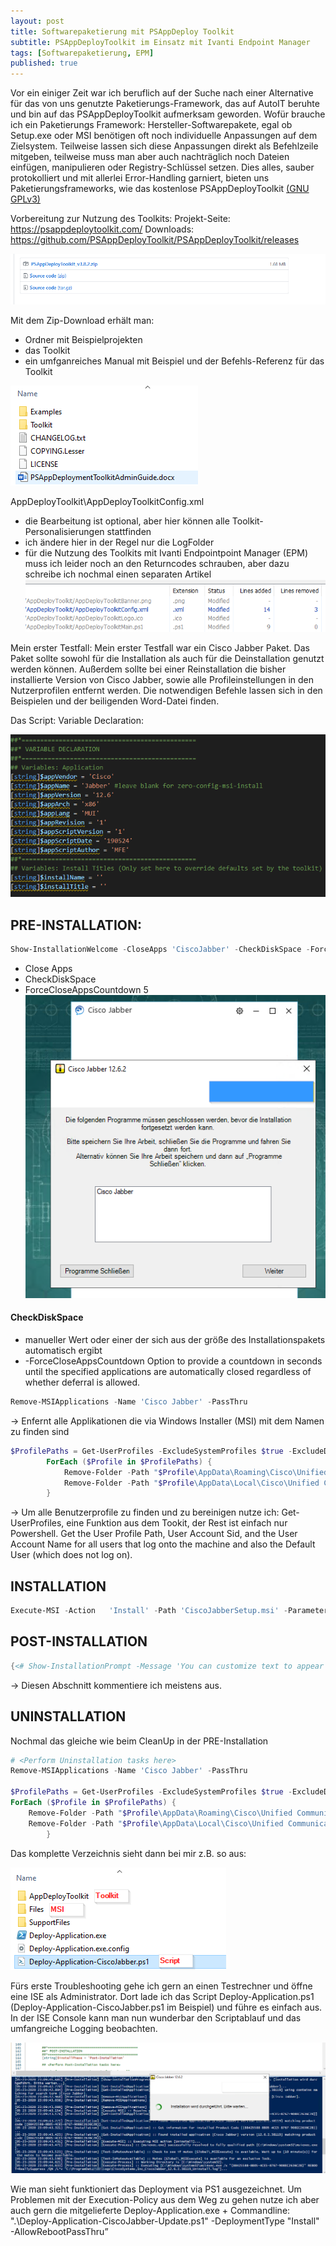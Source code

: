 ```yaml
---
layout: post
title: Softwarepaketierung mit PSAppDeploy Toolkit
subtitle: PSAppDeployToolkit im Einsatz mit Ivanti Endpoint Manager
tags: [Softwarepaketierung, EPM]
published: true
---
```



Vor ein einiger Zeit war ich beruflich auf der Suche nach einer Alternative für das von uns genutzte Paketierungs-Framework, das auf AutoIT beruhte und bin auf das PSAppDeployToolkit aufmerksam geworden.
Wofür brauche ich ein Paketierungs Framework:
Hersteller-Softwarepakete, egal ob Setup.exe oder MSI benötigen oft noch individuelle Anpassungen auf dem Zielsystem.
 Teilweise lassen sich diese Anpassungen direkt als Befehlzeile mitgeben, teilweise muss man aber auch nachträglich noch Dateien einfügen, manipulieren oder Registry-Schlüssel setzen.
Dies alles, sauber protokolliert und mit allerlei Error-Handling garniert, bieten uns Paketierungsframeworks, wie das kostenlose PSAppDeployToolkit  [(GNU GPLv3)](https://github.com/PSAppDeployToolkit/PSAppDeployToolkit/blob/master/LICENSE)

Vorbereitung zur Nutzung des Toolkits:
Projekt-Seite: https://psappdeploytoolkit.com/
Downloads: https://github.com/PSAppDeployToolkit/PSAppDeployToolkit/releases

![Bild Downloads](/assets/posts/210104_1/2020-05-23%2022_04_22-Releases%20·%20PSAppDeployToolkit_PSAppDeployToolkit%20·%20GitHub.png)

Mit dem Zip-Download erhält man:
-	Ordner mit Beispielprojekten
-	das Toolkit
-	ein umfganreiches Manual mit Beispiel und der Befehls-Referenz für das Toolkit

![Bild Toolkit Ordner entpackt](/assets/posts/210104_1/2020-05-23%2022_06_11-PSAppDeployToolkit.png)


AppDeployToolkit\AppDeployToolkitConfig.xml
-	die Bearbeitung ist optional, aber hier können alle Toolkit-Personalisierungen stattfinden
-	ich ändere hier in der Regel nur die LogFolder 
-	für die Nutzung des Toolkits mit Ivanti Endpointpoint Manager (EPM) muss ich leider noch an den Returncodes schrauben, aber dazu schreibe ich nochmal einen separaten Artikel
![Bild GitChanges](/assets/posts/210104_1/Changes.png)

Mein erster Testfall:
Mein erster Testfall war ein Cisco Jabber Paket.
Das Paket sollte sowohl für die Installation als auch für die Deinstallation genutzt werden können.
Außerdem sollte bei einer Reinstallation die bisher installierte Version von Cisco Jabber, sowie alle Profileinstellungen in den Nutzerprofilen entfernt werden.
Die notwendigen Befehle lassen sich in den Beispielen und der beiligenden Word-Datei finden.

Das Script:
Variable Declaration:

![Variable Declatation](/assets/posts/210104_1/2020-05-23%2022_23_23-Clipboard.png)

## PRE-INSTALLATION:
``` powershell
Show-InstallationWelcome -CloseApps 'CiscoJabber' -CheckDiskSpace -ForceCloseAppsCountdown 5 -Silent
```

- Close Apps
-	CheckDiskSpace
-	ForceCloseAppsCountdown 5
![CloseApps](/assets/posts/210104_1/2020-05-23%2022_31_53-Remotedesktopverbindung.png)


#### CheckDiskSpace
-	manueller Wert oder einer der sich aus der größe des Installationspakets automatisch ergibt
-	-ForceCloseAppsCountdown <Int32>
    Option to provide a countdown in seconds until the specified applications are automatically closed regardless of whether deferral is allowed.

``` powershell
Remove-MSIApplications -Name 'Cisco Jabber' -PassThru
```
-> Enfernt alle Applikationen die via Windows Installer (MSI) mit dem Namen zu finden sind

``` powershell
$ProfilePaths = Get-UserProfiles -ExcludeSystemProfiles $true -ExcludeDefaultUser $true | Select-Object -ExpandProperty 'ProfilePath'
        ForEach ($Profile in $ProfilePaths) {
            Remove-Folder -Path "$Profile\AppData\Roaming\Cisco\Unified Communications"
            Remove-Folder -Path "$Profile\AppData\Local\Cisco\Unified Communications"
        }
```

-> Um alle Benutzerprofile zu finden und zu bereinigen nutze ich: Get-UserProfiles, eine Funktion aus dem Tookit, der Rest ist einfach nur Powershell.
Get the User Profile Path, User Account Sid, and the User Account Name for all users that log onto the machine and also the Default User (which does not log on).

## INSTALLATION

``` powershell
Execute-MSI -Action   'Install' -Path 'CiscoJabberSetup.msi' -Parameters '/qn CLEAR=1 SERVICES_DOMAIN=uc.mydomain.de VOICE_SERVICES_DOMAIN=uc.mydomain.de EXCLUDED_SERVICES=WEBEX UPN_DISCOVERY_ENABLED=false'        
```
## POST-INSTALLATION
``` powershell
{<# Show-InstallationPrompt -Message 'You can customize text to appear at the end of an install or remove it completely for unattended installations.' -ButtonRightText 'OK' -Icon Information -NoWait #>}
```
-> Diesen Abschnitt kommentiere ich meistens aus.

## UNINSTALLATION 

Nochmal das gleiche wie beim CleanUp in der PRE-Installation
``` powershell
# <Perform Uninstallation tasks here>
Remove-MSIApplications -Name 'Cisco Jabber' -PassThru

$ProfilePaths = Get-UserProfiles -ExcludeSystemProfiles $true -ExcludeDefaultUser $true | Select-Object -ExpandProperty 'ProfilePath'
ForEach ($Profile in $ProfilePaths) {
    Remove-Folder -Path "$Profile\AppData\Roaming\Cisco\Unified Communications"
    Remove-Folder -Path "$Profile\AppData\Local\Cisco\Unified Communications"
        }
```

Das komplette Verzeichnis sieht dann bei mir z.B. so aus:

![Bild-Verzeichnis](/assets/posts/210104_1/2020-05-23%2023_03_19-12.png)


Fürs erste Troubleshooting gehe ich gern an einen Testrechner und öffne eine ISE als Administrator.
Dort lade ich das Script Deploy-Application.ps1 (Deploy-Application-CiscoJabber.ps1 im Beispiel) und führe es einfach aus.
In der ISE Console kann man nun wunderbar den Scriptablauf und das umfangreiche Logging beobachten.

![DEBUG-Run](../assets/posts/210104_1/2020-05-23%2023_11_08-Clipboard.png)

Wie man sieht funktioniert das Deployment via PS1 ausgezeichnet.
Um Problemen mit der Execution-Policy aus dem Weg zu gehen nutze ich aber auch gern die mitgelieferte Deploy-Application.exe + Commandline:
".\Deploy-Application-CiscoJabber-Update.ps1" -DeploymentType "Install" -AllowRebootPassThru”
